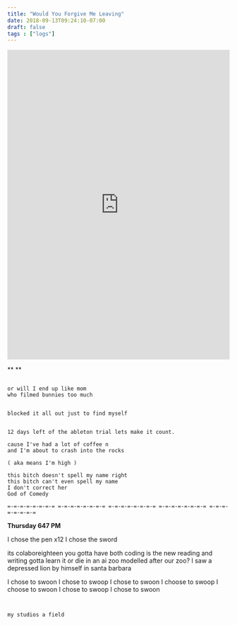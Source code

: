 ```yaml
---
title: "Would You Forgive Me Leaving"
date: 2018-09-13T09:24:10-07:00
draft: false
tags : ["logs"]
---
```


<iframe width="100%" height="700" scrolling="no" frameborder="no" allow="autoplay" src="https://w.soundcloud.com/player/?url=https%3A//api.soundcloud.com/tracks/503374629%3Fsecret_token%3Ds-tESDV&color=%23222222&auto_play=false&hide_related=false&show_comments=true&show_user=true&show_reposts=false&show_teaser=true&visual=true"></iframe>

**
**


```

or will I end up like mom
who filmed bunnies too much


blocked it all out just to find myself


12 days left of the ableton trial lets make it count.

cause I've had a lot of coffee n
and I'm about to crash into the rocks

( aka means I'm high )

this bitch doesn't spell my name right
this bitch can't even spell my name
I don't correct her
God of Comedy

=-=-=-=-=-=-=-= =-=-=-=-=-=-=-= =-=-=-=-=-=-=-= =-=-=-=-=-=-=-= =-=-=-=-=-=-=-=

```
**Thursday 647 PM**

I chose the pen x12
I chose the sword


its colaboreighteen you gotta have both
coding is the new reading and writing
gotta learn it
or die in an ai zoo
modelled after our zoo?
I saw a depressed lion
by himself in santa barbara

I chose to swoon
I chose to swoop
I chose to swoon
I choose to swoop
I choose to swoon
I chose to swoop
I chose to swoon  
```


my studios a field
